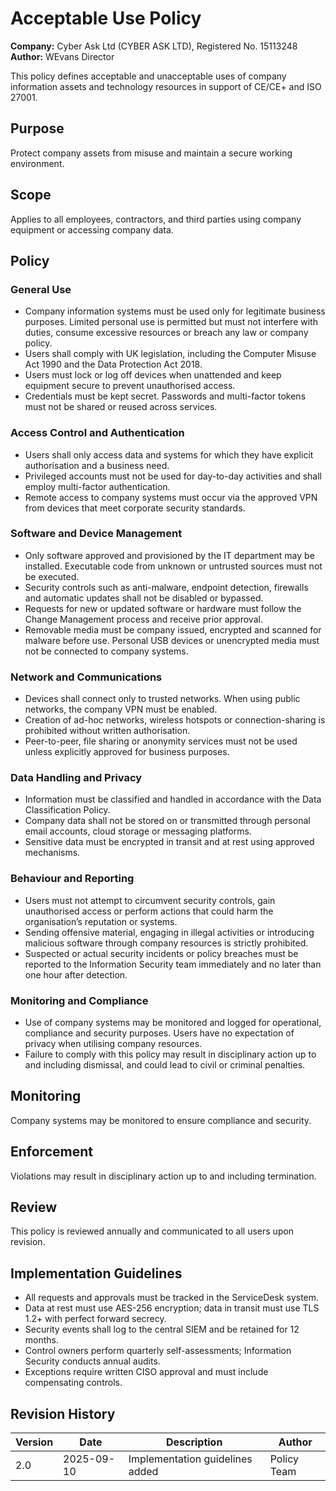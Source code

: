 # Acceptable Use Policy

**Company:** Cyber Ask Ltd (CYBER ASK LTD), Registered No. 15113248  
**Author:** WEvans Director

This policy defines acceptable and unacceptable uses of company information assets and technology resources in support of CE/CE+ and ISO 27001.

## Purpose

Protect company assets from misuse and maintain a secure working environment.

## Scope

Applies to all employees, contractors, and third parties using company equipment or accessing company data.

## Policy

### General Use
- Company information systems must be used only for legitimate business purposes. Limited personal use is permitted but must not interfere with duties, consume excessive resources or breach any law or company policy.
- Users shall comply with UK legislation, including the Computer Misuse Act 1990 and the Data Protection Act 2018.
- Users must lock or log off devices when unattended and keep equipment secure to prevent unauthorised access.
- Credentials must be kept secret. Passwords and multi-factor tokens must not be shared or reused across services.

### Access Control and Authentication
- Users shall only access data and systems for which they have explicit authorisation and a business need.
- Privileged accounts must not be used for day-to-day activities and shall employ multi-factor authentication.
- Remote access to company systems must occur via the approved VPN from devices that meet corporate security standards.

### Software and Device Management
- Only software approved and provisioned by the IT department may be installed. Executable code from unknown or untrusted sources must not be executed.
- Security controls such as anti-malware, endpoint detection, firewalls and automatic updates shall not be disabled or bypassed.
- Requests for new or updated software or hardware must follow the Change Management process and receive prior approval.
- Removable media must be company issued, encrypted and scanned for malware before use. Personal USB devices or unencrypted media must not be connected to company systems.

### Network and Communications
- Devices shall connect only to trusted networks. When using public networks, the company VPN must be enabled.
- Creation of ad-hoc networks, wireless hotspots or connection-sharing is prohibited without written authorisation.
- Peer-to-peer, file sharing or anonymity services must not be used unless explicitly approved for business purposes.

### Data Handling and Privacy
- Information must be classified and handled in accordance with the Data Classification Policy.
- Company data shall not be stored on or transmitted through personal email accounts, cloud storage or messaging platforms.
- Sensitive data must be encrypted in transit and at rest using approved mechanisms.

### Behaviour and Reporting
- Users must not attempt to circumvent security controls, gain unauthorised access or perform actions that could harm the organisation’s reputation or systems.
- Sending offensive material, engaging in illegal activities or introducing malicious software through company resources is strictly prohibited.
- Suspected or actual security incidents or policy breaches must be reported to the Information Security team immediately and no later than one hour after detection.

### Monitoring and Compliance
- Use of company systems may be monitored and logged for operational, compliance and security purposes. Users have no expectation of privacy when utilising company resources.
- Failure to comply with this policy may result in disciplinary action up to and including dismissal, and could lead to civil or criminal penalties.

## Monitoring

Company systems may be monitored to ensure compliance and security.

## Enforcement

Violations may result in disciplinary action up to and including termination.

## Review

This policy is reviewed annually and communicated to all users upon revision.

## Implementation Guidelines
- All requests and approvals must be tracked in the ServiceDesk system.
- Data at rest must use AES-256 encryption; data in transit must use TLS 1.2+ with perfect forward secrecy.
- Security events shall log to the central SIEM and be retained for 12 months.
- Control owners perform quarterly self-assessments; Information Security conducts annual audits.
- Exceptions require written CISO approval and must include compensating controls.

## Revision History

| Version | Date | Description | Author |
| ------- | ---------- | ----------------------- | ------ |
| 2.0     | 2025-09-10 | Implementation guidelines added | Policy Team |
